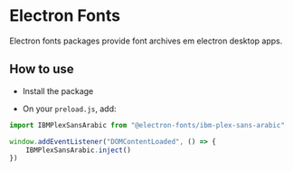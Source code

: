 # Electron Fonts

Electron fonts packages provide font archives em electron desktop apps.

## How to use

* Install the package

* On your `preload.js`, add:

```ts
import IBMPlexSansArabic from "@electron-fonts/ibm-plex-sans-arabic"

window.addEventListener("DOMContentLoaded", () => {
    IBMPlexSansArabic.inject()
})
```